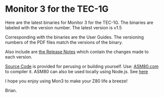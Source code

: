 # Monitor 3 for the TEC-1G

Here are the latest binaries for Monitor 3 for the TEC-1G.  The binaries are labeled with the version number.  The latest version is v1.5

Corresponding with the binaries are the User Guides.  The versioning numbers of the PDF files match the versions of the binary.

Also include are [the Release Notes](./release_notes.md) which contain the changes made to each version.

[Source Code](./src/) is provided for perusing or building yourself.  Use: [ASM80.com](http://asm80.com) to compiler it.  ASM80 can also be used locally using Node.js.  See [here](https://github.com/asm80/asm80-node)

I hope you enjoy using Mon3 to make your Z80 life a breeze!

Brian.